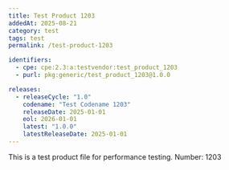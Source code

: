 ```yaml
---
title: Test Product 1203
addedAt: 2025-08-21
category: test
tags: test
permalink: /test-product-1203

identifiers:
  - cpe: cpe:2.3:a:testvendor:test_product_1203
  - purl: pkg:generic/test_product_1203@1.0.0

releases:
  - releaseCycle: "1.0"
    codename: "Test Codename 1203"
    releaseDate: 2025-01-01
    eol: 2026-01-01
    latest: "1.0.0"
    latestReleaseDate: 2025-01-01
---
```


This is a test product file for performance testing. Number: 1203
